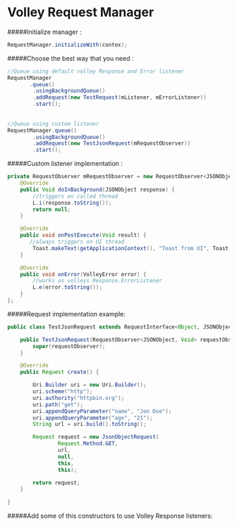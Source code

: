 Volley Request Manager
======================

#####Initialize manager :
```java
RequestManager.initializeWith(contex);
```

#####Choose the best way that you need :

```java
//Queue using default volley Response and Error listener
RequestManager
       .queue()
        .usingBackgroundQueue()
        .addRequest(new TestRequest(mListener, mErrorListener))
        .start();
        
  
//Queue using custom listener
RequestManager.queue()
        .usingBackgroundQueue()
        .addRequest(new TestJsonRequest(mRequestObserver))
        .start();    
```

#####Custom listener implementation :
```java
private RequestObserver mRequestObserver = new RequestObserver<JSONObject, Void>() {
    @Override
    public Void doInBackground(JSONObject response) {
        //triggers on called thread
        L.i(response.toString());
        return null;
    }

    @Override
    public void onPostExecute(Void result) {
       //always triggers on UI thread
        Toast.makeText(getApplicationContext(), "Toast from UI", Toast.LENGTH_SHORT).show();
    }

    @Override
    public void onError(VolleyError error) {
        //works as volleys Response.ErrorListener
        L.e(error.toString());
    }
};
```

#####Request implementation example:
```java
public class TestJsonRequest extends RequestInterface<Object, JSONObject, Void> {

    public TestJsonRequest(RequestObserver<JSONObject, Void> requestObserver) {
        super(requestObserver);
    }

    @Override
    public Request create() {

        Uri.Builder uri = new Uri.Builder();
        uri.scheme("http");
        uri.authority("httpbin.org");
        uri.path("get");
        uri.appendQueryParameter("name", "Jon Doe");
        uri.appendQueryParameter("age", "21");
        String url = uri.build().toString();

        Request request = new JsonObjectRequest(
                Request.Method.GET,
                url,
                null,
                this,
                this);

        return request;
    }
    
}
```

#####Add some of this constructors to use Volley Response listeners:
```java

```
